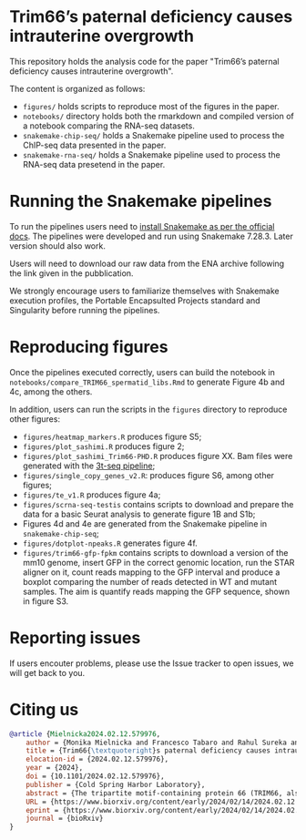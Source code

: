 # Trim66’s paternal deficiency causes intrauterine overgrowth
This repository holds the analysis code for the paper "Trim66’s paternal deficiency causes intrauterine overgrowth".

The content is organized as follows:

- `figures/` holds scripts to reproduce most of the figures in the paper.
- `notebooks/` directory holds both the rmarkdown and compiled version of a notebook comparing the RNA-seq datasets.
- `snakemake-chip-seq/` holds a Snakemake pipeline used to process the ChIP-seq data presented in the paper.
- `snakemake-rna-seq/` holds a Snakemake pipeline used to process the RNA-seq data presetend in the paper.

# Running the Snakemake pipelines
To run the pipelines users need to [install Snakemake as per the official docs](https://snakemake.readthedocs.io/en/v7.28.3/getting_started/installation.html#installation-via-conda-mamba). The pipelines were developed and run using Snakemake 7.28.3. Later version should also work.

Users will need to download our raw data from the ENA archive following the link given in the pubblication.

We strongly encourage users to familiarize themselves with Snakemake execution profiles, the Portable Encapsulted Projects standard and Singularity before running the pipelines.

# Reproducing figures
Once the pipelines executed correctly, users can build the notebook in `notebooks/compare_TRIM66_spermatid_libs.Rmd` to generate Figure 4b and 4c, among the others.

In addition, users can run the scripts in the `figures` directory to reproduce other figures:

- `figures/heatmap_markers.R` produces figure S5;
- `figures/plot_sashimi.R` produces figure 2;
- `figures/plot_sashimi_Trim66-PHD.R` produces figure XX. Bam files were generated with the [3t-seq pipeline](https://github.com/boulardlab/3t-seq);
- `figures/single_copy_genes_v2.R`: produces figure S6, among other figures;
- `figures/te_v1.R` produces figure 4a;
- `figures/scrna-seq-testis` contains scripts to download and prepare the data for a basic Seurat analysis to generate figure 1B and S1b;
- Figures 4d and 4e are generated from the Snakemake pipeline in `snakemake-chip-seq`;
- `figures/dotplot-npeaks.R` generates figure 4f.
- `figures/trim66-gfp-fpkm` contains scripts to download a version of the mm10 genome, insert GFP in the correct genomic location, run the STAR aligner on it, count reads mapping to the GFP interval and produce a boxplot comparing the number of reads detected in WT and mutant samples. The aim is quantify reads mapping the GFP sequence, shown in figure S3.

# Reporting issues
If users encouter problems, please use the Issue tracker to open issues, we will get back to you.

# Citing us

```bibtex
@article {Mielnicka2024.02.12.579976,
	author = {Monika Mielnicka and Francesco Tabaro and Rahul Sureka and Basilia Acurzio and Renata Paoletti and Ferdinando Scavizzi and Marcello Raspa and Alvaro H. Crevenna and Karine Lapouge and Kim Remans and Matthieu Boulard},
	title = {Trim66{\textquoteright}s paternal deficiency causes intrauterine overgrowth},
	elocation-id = {2024.02.12.579976},
	year = {2024},
	doi = {10.1101/2024.02.12.579976},
	publisher = {Cold Spring Harbor Laboratory},
	abstract = {The tripartite motif-containing protein 66 (TRIM66, also known as TIF1-delta) is a PHD-Bromo containing protein primarily expressed in post-meiotic male germ cells known as spermatids. Biophysical assays showed that TRIM66 PHD-Bromo domain binds to H3 N-terminus only when lysine 4 is unmethylated. We addressed TRIM66{\textquoteright}s role in reproduction by loss-of-function genetics in the mouse. Males homozygous for Trim66-null mutations produced functional spermatozoa. Round spermatids lacking TRIM66 upregulated a network of genes involved in histone acetylation and H3K4 methylation. Profiling of H3K4me3 patterns in the sperm produced by Trim66-null mutant showed minor alterations below statistical significance. Unexpectedly, Trim66-null males, but not females, sired pups overweight at birth, hence revealing that Trim66 mutations cause a paternal effect phenotype.Competing Interest StatementThe authors have declared no competing interest.},
	URL = {https://www.biorxiv.org/content/early/2024/02/14/2024.02.12.579976},
	eprint = {https://www.biorxiv.org/content/early/2024/02/14/2024.02.12.579976.full.pdf},
	journal = {bioRxiv}
}
```

